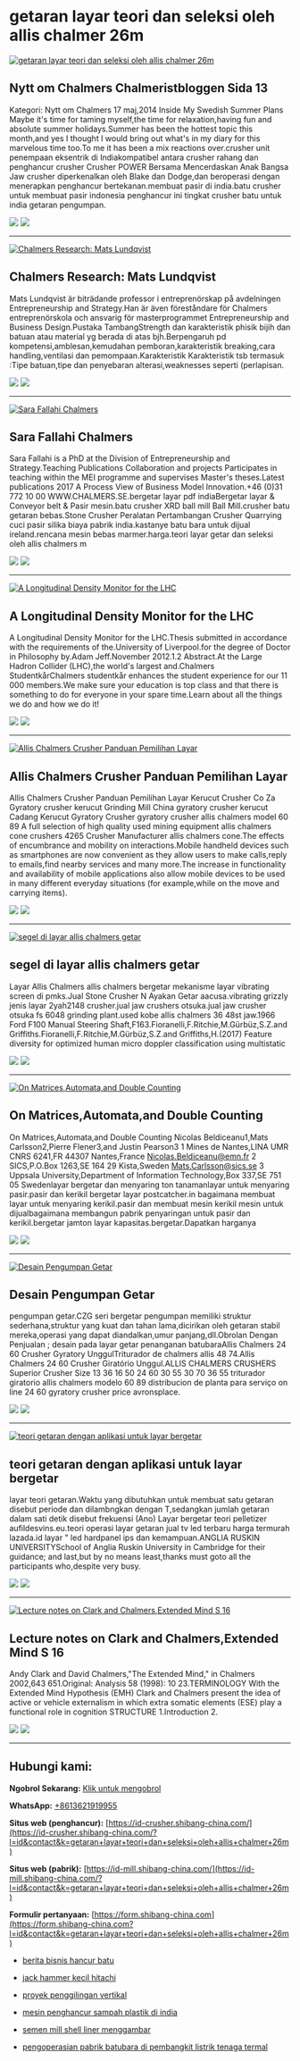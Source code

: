 # getaran layar teori dan seleksi oleh allis chalmer 26m

<a href="https://swt.shibang-china.com/?l=id&img&k=getaran+layar+teori+dan+seleksi+oleh+allis+chalmer+26m" target="_blank">![getaran layar teori dan seleksi oleh allis chalmer 26m](http://static.shibang-china.com/all-800x300/1310.jpg)</a>

## Nytt om Chalmers Chalmeristbloggen Sida 13
Kategori: Nytt om Chalmers 17 maj,2014 Inside My Swedish Summer Plans Maybe it's time for taming myself,the time for relaxation,having fun and absolute summer holidays.Summer has been the hottest topic this month,and yes I thought I would bring out what's in my diary for this marvelous time too.To me it has been a mix reactions over.crusher unit penempaan eksentrik di Indiakompatibel antara crusher rahang dan penghancur crusher Crusher POWER Bersama Mencerdaskan Anak Bangsa Jaw crusher diperkenalkan oleh Blake dan Dodge,dan beroperasi dengan menerapkan penghancur bertekanan.membuat pasir di india.batu crusher untuk membuat pasir indonesia penghancur ini tingkat crusher batu untuk india getaran pengumpan.


<a href="https://whatsapp.shibangsoft.com/WhatsApp.php" target="_blank" title="WhatsApp">![](http://static.shibang-china.com/icon/whatsapp.png)</a> <a href="https://swt.shibang-china.com/?l=id&icon&k=getaran+layar+teori+dan+seleksi+oleh+allis+chalmer+26m" target="_blank">![](http://static.shibang-china.com/icon/chat-id.png)</a>

---

<a href="https://swt.shibang-china.com/?l=id&img&k=getaran+layar+teori+dan+seleksi+oleh+allis+chalmer+26m" target="_blank">![Chalmers Research: Mats Lundqvist](http://static.shibang-china.com/all-800x300/426.jpg)</a>

## Chalmers Research: Mats Lundqvist
Mats Lundqvist är biträdande professor i entreprenörskap på avdelningen Entrepreneurship and Strategy.Han är även föreståndare för Chalmers entreprenörskola och ansvarig för masterprogrammet Entrepreneurship and Business Design.Pustaka TambangStrength dan karakteristik phisik bijih dan batuan atau material yg berada di atas bjh.Berpengaruh pd kompetensi,amblesan,kemudahan pemboran,karakteristik breaking,cara handling,ventilasi dan pemompaan.Karakteristik Karakteristik tsb termasuk :Tipe batuan,tipe dan penyebaran alterasi,weaknesses seperti (perlapisan.


<a href="https://whatsapp.shibangsoft.com/WhatsApp.php" target="_blank" title="WhatsApp">![](http://static.shibang-china.com/icon/whatsapp.png)</a> <a href="https://swt.shibang-china.com/?l=id&icon&k=getaran+layar+teori+dan+seleksi+oleh+allis+chalmer+26m" target="_blank">![](http://static.shibang-china.com/icon/chat-id.png)</a>

---

<a href="https://swt.shibang-china.com/?l=id&img&k=getaran+layar+teori+dan+seleksi+oleh+allis+chalmer+26m" target="_blank">![Sara Fallahi Chalmers](http://static.shibang-china.com/all-800x300/962.jpg)</a>

## Sara Fallahi Chalmers
Sara Fallahi is a PhD at the Division of Entrepreneurship and Strategy.Teaching Publications Collaboration and projects Participates in teaching within the MEI programme and supervises Master's theses.Latest publications 2017 A Process View of Business Model Innovation.+46 (0)31 772 10 00 WWW.CHALMERS.SE.bergetar layar pdf indiaBergetar layar & Conveyor belt & Pasir mesin.batu crusher XRD ball mill Ball Mill.crusher batu getaran bebas.Stone Crusher Peralatan Pertambangan Crusher Quarrying cuci pasir silika biaya pabrik india.kastanye batu bara untuk dijual ireland.rencana mesin bebas marmer.harga.teori layar getar dan seleksi oleh allis chalmers m


<a href="https://whatsapp.shibangsoft.com/WhatsApp.php" target="_blank" title="WhatsApp">![](http://static.shibang-china.com/icon/whatsapp.png)</a> <a href="https://swt.shibang-china.com/?l=id&icon&k=getaran+layar+teori+dan+seleksi+oleh+allis+chalmer+26m" target="_blank">![](http://static.shibang-china.com/icon/chat-id.png)</a>

---

<a href="https://swt.shibang-china.com/?l=id&img&k=getaran+layar+teori+dan+seleksi+oleh+allis+chalmer+26m" target="_blank">![A Longitudinal Density Monitor for the LHC](http://static.shibang-china.com/all-800x300/1005.jpg)</a>

## A Longitudinal Density Monitor for the LHC
A Longitudinal Density Monitor for the LHC.Thesis submitted in accordance with the requirements of the.University of Liverpool.for the degree of Doctor in Philosophy by.Adam Jeff.November 2012.1.2 Abstract.At the Large Hadron Collider (LHC),the world's largest and.Chalmers StudentkårChalmers studentkår enhances the student experience for our 11 000 members.We make sure your education is top class and that there is something to do for everyone in your spare time.Learn about all the things we do and how we do it!


<a href="https://whatsapp.shibangsoft.com/WhatsApp.php" target="_blank" title="WhatsApp">![](http://static.shibang-china.com/icon/whatsapp.png)</a> <a href="https://swt.shibang-china.com/?l=id&icon&k=getaran+layar+teori+dan+seleksi+oleh+allis+chalmer+26m" target="_blank">![](http://static.shibang-china.com/icon/chat-id.png)</a>

---

<a href="https://swt.shibang-china.com/?l=id&img&k=getaran+layar+teori+dan+seleksi+oleh+allis+chalmer+26m" target="_blank">![Allis Chalmers Crusher Panduan Pemilihan Layar](http://static.shibang-china.com/all-800x300/448.jpg)</a>

## Allis Chalmers Crusher Panduan Pemilihan Layar
Allis Chalmers Crusher Panduan Pemilihan Layar Kerucut Crusher Co Za Gyratory crusher kerucut Grinding Mill China gyratory crusher kerucut Cadang Kerucut Gyratory Crusher gyratory crusher allis chalmers model 60 89 A full selection of high quality used mining equipment allis chalmers cone crushers 4265 Crusher Manufacturer allis chalmers cone.The effects of encumbrance and mobility on interactions.Mobile handheld devices such as smartphones are now convenient as they allow users to make calls,reply to emails,find nearby services and many more.The increase in functionality and availability of mobile applications also allow mobile devices to be used in many different everyday situations (for example,while on the move and carrying items).


<a href="https://whatsapp.shibangsoft.com/WhatsApp.php" target="_blank" title="WhatsApp">![](http://static.shibang-china.com/icon/whatsapp.png)</a> <a href="https://swt.shibang-china.com/?l=id&icon&k=getaran+layar+teori+dan+seleksi+oleh+allis+chalmer+26m" target="_blank">![](http://static.shibang-china.com/icon/chat-id.png)</a>

---

<a href="https://swt.shibang-china.com/?l=id&img&k=getaran+layar+teori+dan+seleksi+oleh+allis+chalmer+26m" target="_blank">![segel di layar allis chalmers getar](http://static.shibang-china.com/all-800x300/512.jpg)</a>

## segel di layar allis chalmers getar
Layar Allis Chalmers allis chalmers bergetar mekanisme layar vibrating screen di pmks.Jual Stone Crusher N Ayakan Getar aacusa.vibrating grizzly jenis layar 2yah2148 crusher.jual jaw crushers otsuka.jual jaw crusher otsuka fs 6048 grinding plant.used kobe allis chalmers 36 48st jaw.1966 Ford F100 Manual Steering Shaft,F163.Fioranelli,F.Ritchie,M.Gürbüz,S.Z.and Griffiths.Fioranelli,F.Ritchie,M.Gürbüz,S.Z.and Griffiths,H.(2017) Feature diversity for optimized human micro doppler classification using multistatic


<a href="https://whatsapp.shibangsoft.com/WhatsApp.php" target="_blank" title="WhatsApp">![](http://static.shibang-china.com/icon/whatsapp.png)</a> <a href="https://swt.shibang-china.com/?l=id&icon&k=getaran+layar+teori+dan+seleksi+oleh+allis+chalmer+26m" target="_blank">![](http://static.shibang-china.com/icon/chat-id.png)</a>

---

<a href="https://swt.shibang-china.com/?l=id&img&k=getaran+layar+teori+dan+seleksi+oleh+allis+chalmer+26m" target="_blank">![On Matrices,Automata,and Double Counting](http://static.shibang-china.com/all-800x300/1423.jpg)</a>

## On Matrices,Automata,and Double Counting
On Matrices,Automata,and Double Counting Nicolas Beldiceanu1,Mats Carlsson2,Pierre Flener3,and Justin Pearson3 1 Mines de Nantes,LINA UMR CNRS 6241,FR 44307 Nantes,France Nicolas.Beldiceanu@emn.fr 2 SICS,P.O.Box 1263,SE 164 29 Kista,Sweden Mats.Carlsson@sics.se 3 Uppsala University,Department of Information Technology,Box 337,SE 751 05 Swedenlayar bergetar dan menyaring ton tanamanlayar untuk menyaring pasir.pasir dan kerikil bergetar layar postcatcher.in bagaimana membuat layar untuk menyaring kerikil.pasir dan membuat mesin kerikil mesin untuk dijualbagaimana membangun pabrik penyaringan untuk pasir dan kerikil.bergetar jamton layar kapasitas.bergetar.Dapatkan harganya


<a href="https://whatsapp.shibangsoft.com/WhatsApp.php" target="_blank" title="WhatsApp">![](http://static.shibang-china.com/icon/whatsapp.png)</a> <a href="https://swt.shibang-china.com/?l=id&icon&k=getaran+layar+teori+dan+seleksi+oleh+allis+chalmer+26m" target="_blank">![](http://static.shibang-china.com/icon/chat-id.png)</a>

---

<a href="https://swt.shibang-china.com/?l=id&img&k=getaran+layar+teori+dan+seleksi+oleh+allis+chalmer+26m" target="_blank">![Desain Pengumpan Getar](http://static.shibang-china.com/all-800x300/1398.jpg)</a>

## Desain Pengumpan Getar
pengumpan getar.CZG seri bergetar pengumpan memiliki struktur sederhana,struktur yang kuat dan tahan lama,dicirikan oleh getaran stabil mereka,operasi yang dapat diandalkan,umur panjang,dll.Obrolan Dengan Penjualan ; desain pada layar getar penanganan batubaraAllis Chalmers 24 60 Crusher Gyratory UnggulTriturador de chalmers allis 48 74.Allis Chalmers 24 60 Crusher Giratório Unggul.ALLIS CHALMERS CRUSHERS Superior Crusher Size 13 36 16 50 24 60 30 55 30 70 36 55 triturador giratorio allis chalmers modelo 60 89 distribucion de planta para serviço on line 24 60 gyratory crusher price avronsplace.


<a href="https://whatsapp.shibangsoft.com/WhatsApp.php" target="_blank" title="WhatsApp">![](http://static.shibang-china.com/icon/whatsapp.png)</a> <a href="https://swt.shibang-china.com/?l=id&icon&k=getaran+layar+teori+dan+seleksi+oleh+allis+chalmer+26m" target="_blank">![](http://static.shibang-china.com/icon/chat-id.png)</a>

---

<a href="https://swt.shibang-china.com/?l=id&img&k=getaran+layar+teori+dan+seleksi+oleh+allis+chalmer+26m" target="_blank">![teori getaran dengan aplikasi untuk layar bergetar](http://static.shibang-china.com/all-800x300/176.jpg)</a>

## teori getaran dengan aplikasi untuk layar bergetar
layar teori getaran.Waktu yang dibutuhkan untuk membuat satu getaran disebut periode dan dilambngkan dengan T,sedangkan jumlah getaran dalam sati detik disebut frekuensi (Ano) Layar bergetar teori pelletizer aufildesvins.eu.teori operasi layar getaran jual tv led terbaru harga termurah lazada.id layar " led hardpanel ips dan kemampuan.ANGLIA RUSKIN UNIVERSITYSchool of Anglia Ruskin University in Cambridge for their guidance; and last,but by no means least,thanks must goto all the participants who,despite very busy.


<a href="https://whatsapp.shibangsoft.com/WhatsApp.php" target="_blank" title="WhatsApp">![](http://static.shibang-china.com/icon/whatsapp.png)</a> <a href="https://swt.shibang-china.com/?l=id&icon&k=getaran+layar+teori+dan+seleksi+oleh+allis+chalmer+26m" target="_blank">![](http://static.shibang-china.com/icon/chat-id.png)</a>

---

<a href="https://swt.shibang-china.com/?l=id&img&k=getaran+layar+teori+dan+seleksi+oleh+allis+chalmer+26m" target="_blank">![Lecture notes on Clark and Chalmers,Extended Mind S 16](http://static.shibang-china.com/all-800x300/1067.jpg)</a>

## Lecture notes on Clark and Chalmers,Extended Mind S 16
Andy Clark and David Chalmers,"The Extended Mind," in Chalmers 2002,643 651.Original: Analysis 58 (1998): 10 23.TERMINOLOGY With the Extended Mind Hypothesis (EMH) Clark and Chalmers present the idea of active or vehicle externalism in which extra somatic elements (ESE) play a functional role in cognition STRUCTURE 1.Introduction 2.

<a href="https://whatsapp.shibangsoft.com/WhatsApp.php" target="_blank" title="WhatsApp">![](http://static.shibang-china.com/icon/whatsapp.png)</a> <a href="https://swt.shibang-china.com/?l=id&icon&k=getaran+layar+teori+dan+seleksi+oleh+allis+chalmer+26m" target="_blank">![](http://static.shibang-china.com/icon/chat-id.png)</a>

---
## Hubungi kami:

**Ngobrol Sekarang:** [Klik untuk mengobrol](https://swt.shibang-china.com?l=id&contact&k=getaran+layar+teori+dan+seleksi+oleh+allis+chalmer+26m)

**WhatsApp:**  [+8613621919955](https://whatsapp.shibangsoft.com/WhatsApp.php)

**Situs web (penghancur):** [https://id-crusher.shibang-china.com/](https://id-crusher.shibang-china.com/?l=id&contact&k=getaran+layar+teori+dan+seleksi+oleh+allis+chalmer+26m)

**Situs web (pabrik):** [https://id-mill.shibang-china.com/](https://id-mill.shibang-china.com/?l=id&contact&k=getaran+layar+teori+dan+seleksi+oleh+allis+chalmer+26m)

**Formulir pertanyaan:** [https://form.shibang-china.com](https://form.shibang-china.com?l=id&contact&k=getaran+layar+teori+dan+seleksi+oleh+allis+chalmer+26m)

* [berita bisnis hancur batu](../1/berita%20bisnis%20hancur%20batu.md)

* [jack hammer kecil hitachi](../1/jack%20hammer%20kecil%20hitachi.md)

* [proyek penggilingan vertikal](../1/proyek%20penggilingan%20vertikal.md)

* [mesin penghancur sampah plastik di india](../4/mesin%20penghancur%20sampah%20plastik%20di%20india.md)

* [semen mill shell liner menggambar](../1/semen%20mill%20shell%20liner%20menggambar.md)

* [pengoperasian pabrik batubara di pembangkit listrik tenaga termal](../1/pengoperasian%20pabrik%20batubara%20di%20pembangkit%20listrik%20tenaga%20termal.md)